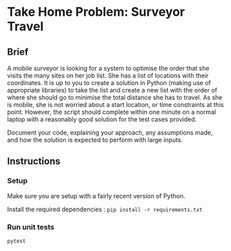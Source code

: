 # Take Home Problem: Surveyor Travel

## Brief

A mobile surveyor is looking for a system to optimise the order that she
visits the many sites on her job list. She has a list of locations with
their coordinates. It is up to you to create a solution in Python (making
use of appropriate libraries) to take the list and create a new list with
the order of where she should go to minimise the total distance she has to
travel. As she is mobile, she is not worried about a start location, or
time constraints at this point. However, the script should complete within
one minute on a normal laptop with a reasonably good solution for the test
cases provided.

Document your code, explaining your approach, any assumptions made, and how
the solution is expected to perform with large inputs.

## Instructions

### Setup
Make sure you are setup with a fairly recent version of Python.

Install the required dependencies : `pip install -r requirements.txt`

### Run unit tests

`pytest`
